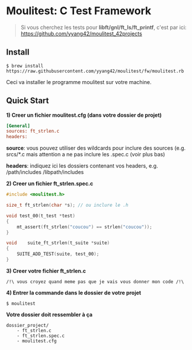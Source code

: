 # Moulitest: C Test Framework

> Si vous cherchez les tests pour **libft/gnl/ft_ls/ft_printf**, c'est par ici: https://github.com/yyang42/moulitest_42projects
	
## Install

```shell
$ brew install https://raw.githubusercontent.com/yyang42/moulitest/fw/moulitest.rb
```

Ceci va installer le programme moulitest sur votre machine.

## Quick Start

**1) Creer un fichier moulitest.cfg (dans votre dossier de projet)**
```ini
[General]
sources: ft_strlen.c
headers:
```
**source**: vous pouvez utiliser des wildcards pour inclure des sources (e.g. srcs/*.c mais attention a ne pas inclure les .spec.c (voir plus bas)

**headers**: indiquez ici les dossiers contenant vos headers, e.g. /path/includes /libpath/includes

**2) Creer un fichier ft_strlen.spec.c**
```c
#include <moulitest.h>

size_t ft_strlen(char *s); // ou inclure le .h

void test_00(t_test *test)
{
	mt_assert(ft_strlen("coucou") == strlen("coucou"));
}

void	suite_ft_strlen(t_suite *suite)
{
	SUITE_ADD_TEST(suite, test_00);
}
```

**3) Creer votre fichier ft_strlen.c**
```
/!\ vous croyez quand meme pas que je vais vous donner mon code /!\
```

**4) Entrer la commande dans le dossier de votre projet**

```shell
$ moulitest
```

**Votre dossier doit ressembler à ça**
```
dossier_project/
	- ft_strlen.c
	- ft_strlen.spec.c
	- moulitest.cfg
```
